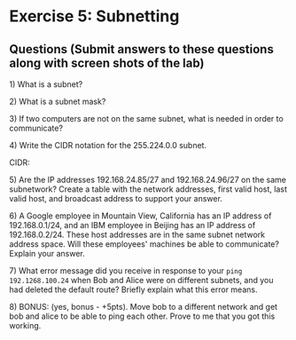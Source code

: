 Exercise 5: Subnetting
==========================

Questions (Submit answers to these questions along with screen shots of the lab)
---------------

1\) What is a subnet?

2\) What is a subnet mask?

3\) If two computers are not on the same subnet, what is needed in order to communicate?

4\) Write the CIDR notation for the 255.224.0.0 subnet.

CIDR:

5\) Are the IP addresses 192.168.24.85/27 and 192.168.24.96/27 on the same subnetwork? Create a table with the network addresses, first valid host, last valid host, and broadcast address to support your answer.

6\) A Google employee in Mountain View, California has an IP address of 192.168.0.1/24, and an IBM employee in Beijing has an IP address of 192.168.0.2/24. These host addresses are in the same subnet network address space. Will these employees' machines be able to communicate? Explain your answer.

7\) What error message did you receive in response to your `ping 192.1268.100.24` when Bob and Alice were on different subnets, and you had deleted the default route? Briefly explain what this error means.

8\) BONUS: (yes, bonus - +5pts). Move bob to a different network and get bob and alice to be able to ping each other. Prove to me that you got this working. 
